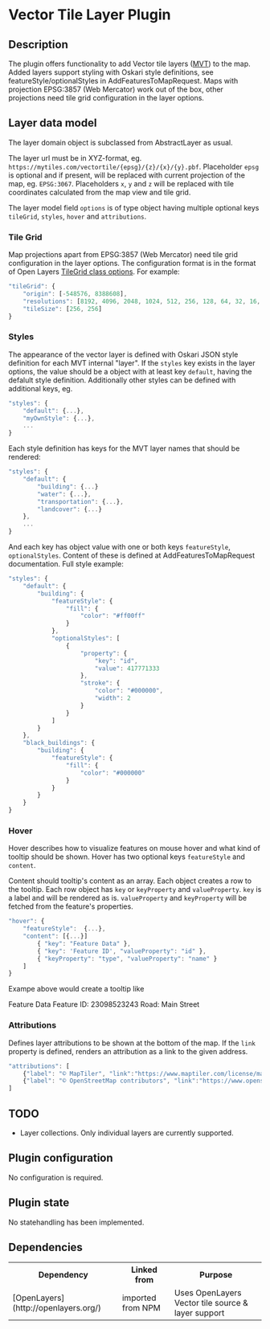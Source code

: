 # Vector Tile Layer Plugin  

## Description

The plugin offers functionality to add Vector tile layers ([MVT](https://www.mapbox.com/vector-tiles/specification/)) to the map. Added layers support styling with Oskari style definitions, see featureStyle/optionalStyles in AddFeaturesToMapRequest. Maps with projection EPSG:3857 (Web Mercator) work out of the box, other projections need tile grid configuration in the layer options.


## Layer data model

The layer domain object is subclassed from AbstractLayer as usual.

The layer url must be in XYZ-format, eg. `https://mytiles.com/vectortile/{epsg}/{z}/{x}/{y}.pbf`. Placeholder `epsg` is optional and if present, will be replaced with current projection of the map, eg. `EPSG:3067`. Placeholders `x`, `y` and `z` will be replaced with tile coordinates calculated from the map view and tile grid.

The layer model field `options` is of type object having multiple optional keys `tileGrid`, `styles`, `hover` and `attributions`.

### Tile Grid

Map projections apart from EPSG:3857 (Web Mercator) need tile grid configuration in the layer options. The configuration format is in the format of Open Layers [TileGrid class options](http://openlayers.org/en/v5.2.0/apidoc/module-ol_tilegrid_TileGrid-TileGrid.html#TileGrid). For example:

```javascript
"tileGrid": {
    "origin": [-548576, 8388608],
    "resolutions": [8192, 4096, 2048, 1024, 512, 256, 128, 64, 32, 16, 8, 4, 2, 1, 0.5, 0.25],
    "tileSize": [256, 256]
}
```

### Styles

The appearance of the vector layer is defined with Oskari JSON style definition for each MVT internal "layer". If the `styles` key exists in the layer options, the value should be a object with at least key `default`, having the defalult style definition. Additionally other styles can be defined with additional keys, eg.

```javascript
"styles": {
    "default": {...},
    "myOwnStyle": {...},
    ...
}
```

Each style definition has keys for the MVT layer names that should be rendered:

```javascript
"styles": {
    "default": {
        "building": {...}
        "water": {...},
        "transportation": {...},
        "landcover": {...}
    },
    ...
}
```

And each key has object value with one or both keys `featureStyle`, `optionalStyles`. Content of these is defined at AddFeaturesToMapRequest documentation. Full style example:

```javascript
"styles": {
    "default": {
        "building": {
            "featureStyle": {
                "fill": {
                    "color": "#ff00ff"
                }
            },
            "optionalStyles": [
                {
                    "property": {
                        "key": "id",
                        "value": 417771333
                    },
                    "stroke": {
                        "color": "#000000",
                        "width": 2
                    }
                }
            ]
        }
    },
    "black_buildings": {
        "building": {
            "featureStyle": {
                "fill": {
                    "color": "#000000"
                }
            }
        }
    }
}
```

### Hover

Hover describes how to visualize features on mouse hover and what kind of tooltip should be shown.
Hover has two optional keys `featureStyle` and `content`.

Content should tooltip's content as an array. Each object creates a row to the tooltip.
Each row object has `key` or `keyProperty` and `valueProperty`.
`key` is a label and will be rendered as is.
`valueProperty` and `keyProperty` will be fetched from the feature's properties.

```javascript
"hover": {
    "featureStyle":  {...},
    "content": [{...}]
        { "key": "Feature Data" },
        { "key": 'Feature ID', "valueProperty": "id" },
        { "keyProperty": "type", "valueProperty": "name" }
    ]
}
```
Exampe above would create a tooltip like

Feature Data
Feature ID: 23098523243
Road: Main Street

### Attributions

Defines layer attributions to be shown at the bottom of the map.
If the `link` property is defined, renders an attribution as a link to the given address.

```javascript
"attributions": [
    {"label": "© MapTiler", "link":"https://www.maptiler.com/license/maps/"},
    {"label": "© OpenStreetMap contributors", "link":"https://www.openstreetmap.org/copyright"}
]
```

## TODO

* Layer collections. Only individual layers are currently supported.

## Plugin configuration

No configuration is required. 

## Plugin state

No statehandling has been implemented.

## Dependencies

<table class="table">
  <tr>
    <th>Dependency</th><th>Linked from</th><th>Purpose</th>
  </tr>
  <tr>
    <td> [OpenLayers](http://openlayers.org/) </td>
    <td> imported from NPM</td>
    <td> Uses OpenLayers Vector tile source & layer support</td>
  </tr>
</table>

